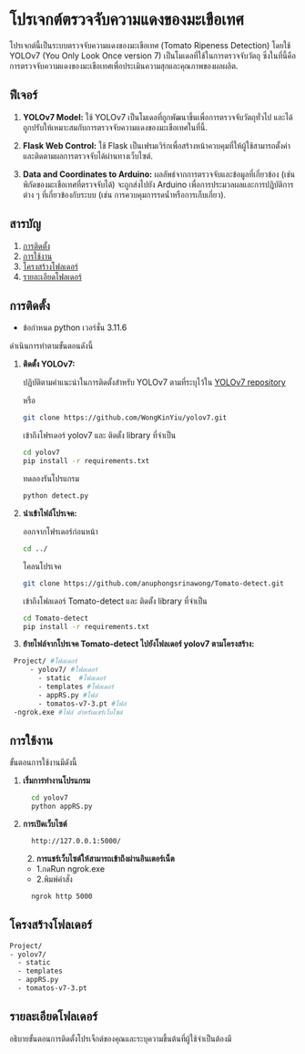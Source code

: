 # โปรเจกต์ตรวจจับความแดงของมะเขือเทศ

โปรเจกต์นี้เป็นระบบตรวจจับความแดงของมะเขือเทศ (Tomato Ripeness Detection) โดยใช้ YOLOv7 (You Only Look Once version 7) เป็นโมเดลที่ใช้ในการตรวจจับวัตถุ ซึ่งในที่นี้คือการตรวจจับความแดงของมะเขือเทศเพื่อประเมินความสุกและคุณภาพของผลผลิต.

## ฟีเจอร์

1. **YOLOv7 Model:** ใช้ YOLOv7 เป็นโมเดลที่ถูกพัฒนาขึ้นเพื่อการตรวจจับวัตถุทั่วไป และได้ถูกปรับให้เหมาะสมกับการตรวจจับความแดงของมะเขือเทศในที่นี้.

2. **Flask Web Control:** ใช้ Flask เป็นเฟรมเวิร์กเพื่อสร้างหน้าควบคุมที่ให้ผู้ใช้สามารถตั้งค่าและติดตามผลการตรวจจับได้ผ่านทางเว็บไซต์.

3. **Data and Coordinates to Arduino:** ผลลัพธ์จากการตรวจจับและข้อมูลที่เกี่ยวข้อง (เช่น พิกัดของมะเขือเทศที่ตรวจจับได้) จะถูกส่งไปยัง Arduino เพื่อการประมวลผลและการปฏิบัติการต่าง ๆ ที่เกี่ยวข้องกับระบบ (เช่น การควบคุมการรดน้ำหรือการเก็บเกี่ยว).

## สารบัญ

1. [การติดตั้ง](#การติดตั้ง)
2. [การใช้งาน](#การใช้งาน)
3. [โครงสร้างโฟลเดอร์](#โครงสร้างโฟลเดอร์)
4. [รายละเอียดโฟลเดอร์](#รายละเอียดโฟลเดอร์)

## การติดตั้ง

- ข้อกำหนด python เวอร์ชั่น 3.11.6

ดำเนินการทำตามขั้นตอนดังนี้

1.  **ติดตั้ง YOLOv7:**

    ปฏิบัติตามคำแนะนำในการติดตั้งสำหรับ YOLOv7 ตามที่ระบุไว้ใน [YOLOv7 repository](https://github.com/WongKinYiu/yolov7)

    หรือ
    ```bash
    git clone https://github.com/WongKinYiu/yolov7.git
    ```
    เข้าถึงโฟรเดอร์ yolov7 และ ติดตั้ง library ที่จำเป็น
     ```bash
    cd yolov7
    pip install -r requirements.txt
    ```
    ทดลองรันโปรแกรม
      ```bash
    python detect.py
    ```

2.  **นำเข้าไฟล์โปรเจค:**
   
    ออกจากโฟรเดอร์ก่อนหน้า
    ```bash
    cd ../
    ```
    โคลนโปรเจค
    ```bash
    git clone https://github.com/anuphongsrinawong/Tomato-detect.git
    ```
    เข้าถึงโฟลเดอร์ Tomato-detect และ ติดตั้ง library ที่จำเป็น
    ```bash
    cd Tomato-detect
    pip install -r requirements.txt
    ```
3.  **ย้ายไฟล์จากโปรเจค Tomato-detect ไปยังโฟลเดอร์ yolov7 ตามโครงสร้าง:**
   ```bash
    Project/ #โฟลเดอร์
        - yolov7/ #โฟลเดอร์
          - static  #โฟลเดอร์
          - templates #โฟลเดอร์
          - appRS.py #ไฟล์
          - tomatos-v7-3.pt #ไฟล์
    -ngrok.exe #ไฟล์ สำหรับแชร์เว็บไซต์
```


## การใช้งาน

ขั้นตอนการใช้งานมีดังนี้

1. **เริ่มการทำงานโปรแกรม**

   ```bash
     cd yolov7
     python appRS.py
   ```

2. **การเปิดเว็บไซต์**

   ```bash
     http://127.0.0.1:5000/
   ```
   2. **การแชร์เว็บไซต์ให้สามารถเข้าถึงผ่านอินเตอร์เน็ต**

   - 1.กดRun ngrok.exe
   - 2.พิมพ์คำสั่ง

   ```bash
     ngrok http 5000
   ```



## โครงสร้างโฟลเดอร์

```bash
Project/
- yolov7/
  - static
  - templates
  - appRS.py
  - tomatos-v7-3.pt
```

## รายละเอียดโฟลเดอร์

อธิบายขั้นตอนการติดตั้งโปรเจ็กต์ของคุณและระบุความขึ้นต้นที่ผู้ใช้จำเป็นต้องมี
